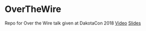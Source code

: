 # OverTheWire
Repo for Over the Wire talk given at DakotaCon 2018
[Video](https://youtu.be/gQgqF5bu_bI?t=2h52m3s)
[Slides](https://docs.google.com/presentation/d/1Np3ZIwdGTvXk7pXyyXHjIHvMTOitmLNdNOHERH9aRuM/edit?usp=sharing)
